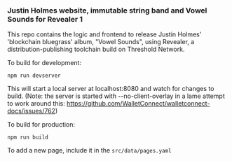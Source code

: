 ### Justin Holmes website, immutable string band and Vowel Sounds for Revealer 1

This repo contains the logic and frontend to release Justin Holmes' 'blockchain bluegrass' album, "Vowel Sounds", using Revealer, a distribution-publishing toolchain build on Threshold Network.

To build for development:

`npm run devserver`

This will start a local server at localhost:8080 and watch for changes to build.
(Note: the server is started with --no-client-overlay in a lame attempt to work around this: https://github.com/WalletConnect/walletconnect-docs/issues/762)

To build for production:

`npm run build`

To add a new page, include it in the `src/data/pages.yaml`